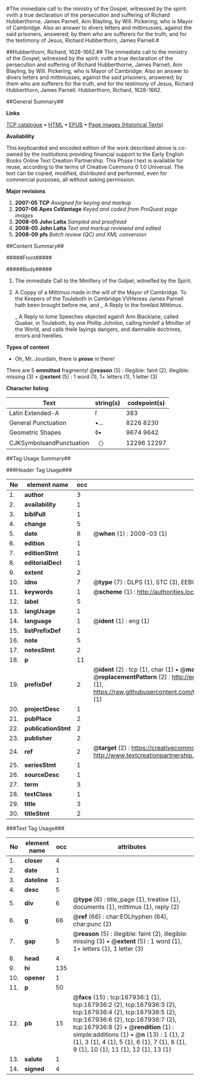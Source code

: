 #The immediate call to the ministry of the Gospel, witnessed by the spirit: vvith a true declaration of the persecution and suffering of Richard Hubberthorne, James Parnell, Ann Blayling, by Will. Pickering, who is Mayor of Cambridge. Also an answer to divers letters and mittimusses, against the said prisoners, answered; by them who are sufferers for the truth, and for the testimony of Jesus, Richard Hubberthorn, James Parnell.#

##Hubberthorn, Richard, 1628-1662.##
The immediate call to the ministry of the Gospel, witnessed by the spirit: vvith a true declaration of the persecution and suffering of Richard Hubberthorne, James Parnell, Ann Blayling, by Will. Pickering, who is Mayor of Cambridge. Also an answer to divers letters and mittimusses, against the said prisoners, answered; by them who are sufferers for the truth, and for the testimony of Jesus, Richard Hubberthorn, James Parnell.
Hubberthorn, Richard, 1628-1662.

##General Summary##

**Links**

[TCP catalogue](http://www.ota.ox.ac.uk/tcp/)  • 
[HTML](http://tei.it.ox.ac.uk/tcp/Texts-HTML/free/A86/A86665.html)  • 
[EPUB](http://tei.it.ox.ac.uk/tcp/Texts-EPUB/free/A86/A86665.epub) • 
[Page images (Historical Texts)](https://data.historicaltexts.jisc.ac.uk/view?pubId=eebo-99866675e&pageId=eebo-99866675e-167936-1)

**Availability**

This keyboarded and encoded edition of the
	       work described above is co-owned by the institutions
	       providing financial support to the Early English Books
	       Online Text Creation Partnership. This Phase I text is
	       available for reuse, according to the terms of Creative
	       Commons 0 1.0 Universal. The text can be copied,
	       modified, distributed and performed, even for
	       commercial purposes, all without asking permission.

**Major revisions**

1. __2007-05__ __TCP__ *Assigned for keying and markup*
1. __2007-06__ __Apex CoVantage__ *Keyed and coded from ProQuest page images*
1. __2008-05__ __John Latta__ *Sampled and proofread*
1. __2008-05__ __John Latta__ *Text and markup reviewed and edited*
1. __2008-09__ __pfs__ *Batch review (QC) and XML conversion*

##Content Summary##

#####Front#####

#####Body#####

1. The immediate Call to the Miniſtery of the Goſpel, witneſſed by the Spirit.

1. A Coppy of a Mittimus made in the will of the Mayor of Cambridge.
To the Keepers of the Touleboth in Cambridge.VVHereas James Parnell hath been brought before me, and
    _ A Reply to the foreſaid Mittimus.

    _ A Reply to ſome Speeches objected againſt Ann Blacklane, called Quaker, in Touleboth, by one Phillip Johnſon, calling himſelf a Miniſter of the World, and calls theſe ſayings dangers, and damnable doctrines, errors and hereſies.

**Types of content**

  * Oh, Mr. Jourdain, there is **prose** in there!

There are 5 **ommitted** fragments! 
 @__reason__ (5) : illegible: faint (2), illegible: missing (3)  •  @__extent__ (5) : 1 word (1), 1+ letters (1), 1 letter (3)

**Character listing**


|Text|string(s)|codepoint(s)|
|---|---|---|
|Latin Extended-A|ſ|383|
|General Punctuation|•…|8226 8230|
|Geometric Shapes|◊▪|9674 9642|
|CJKSymbolsandPunctuation|〈〉|12296 12297|

##Tag Usage Summary##

###Header Tag Usage###

|No|element name|occ|attributes|
|---|---|---|---|
|1.|__author__|3||
|2.|__availability__|1||
|3.|__biblFull__|1||
|4.|__change__|5||
|5.|__date__|8| @__when__ (1) : 2009-03 (1)|
|6.|__edition__|1||
|7.|__editionStmt__|1||
|8.|__editorialDecl__|1||
|9.|__extent__|2||
|10.|__idno__|7| @__type__ (7) : DLPS (1), STC (3), EEBO-CITATION (1), PROQUEST (1), VID (1)|
|11.|__keywords__|1| @__scheme__ (1) : http://authorities.loc.gov/ (1)|
|12.|__label__|5||
|13.|__langUsage__|1||
|14.|__language__|1| @__ident__ (1) : eng (1)|
|15.|__listPrefixDef__|1||
|16.|__note__|5||
|17.|__notesStmt__|2||
|18.|__p__|11||
|19.|__prefixDef__|2| @__ident__ (2) : tcp (1), char (1)  •  @__matchPattern__ (2) : ([0-9\-]+):([0-9IVX]+) (1), (.+) (1)  •  @__replacementPattern__ (2) : http://eebo.chadwyck.com/downloadtiff?vid=$1&page=$2 (1), https://raw.githubusercontent.com/textcreationpartnership/Texts/master/tcpchars.xml#$1 (1)|
|20.|__projectDesc__|1||
|21.|__pubPlace__|2||
|22.|__publicationStmt__|2||
|23.|__publisher__|2||
|24.|__ref__|2| @__target__ (2) : https://creativecommons.org/publicdomain/zero/1.0/ (1), http://www.textcreationpartnership.org/docs/. (1)|
|25.|__seriesStmt__|1||
|26.|__sourceDesc__|1||
|27.|__term__|3||
|28.|__textClass__|1||
|29.|__title__|3||
|30.|__titleStmt__|2||


###Text Tag Usage###

|No|element name|occ|attributes|
|---|---|---|---|
|1.|__closer__|4||
|2.|__date__|1||
|3.|__dateline__|1||
|4.|__desc__|5||
|5.|__div__|6| @__type__ (6) : title_page (1), treatise (1), documents (1), mittimus (1), reply (2)|
|6.|__g__|66| @__ref__ (66) : char:EOLhyphen (64), char:punc (2)|
|7.|__gap__|5| @__reason__ (5) : illegible: faint (2), illegible: missing (3)  •  @__extent__ (5) : 1 word (1), 1+ letters (1), 1 letter (3)|
|8.|__head__|4||
|9.|__hi__|135||
|10.|__opener__|1||
|11.|__p__|50||
|12.|__pb__|15| @__facs__ (15) : tcp:167936:1 (1), tcp:167936:2 (2), tcp:167936:3 (2), tcp:167936:4 (2), tcp:167936:5 (2), tcp:167936:6 (2), tcp:167936:7 (2), tcp:167936:8 (2)  •  @__rendition__ (1) : simple:additions (1)  •  @__n__ (13) : 1 (1), 2 (1), 3 (1), 4 (1), 5 (1), 6 (1), 7 (1), 8 (1), 9 (1), 10 (1), 11 (1), 12 (1), 13 (1)|
|13.|__salute__|1||
|14.|__signed__|4||
